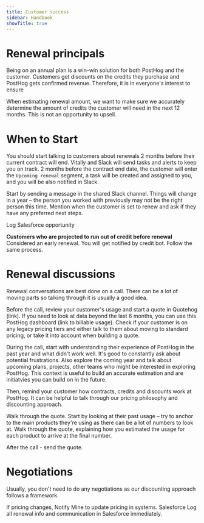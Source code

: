 ```yaml
---
title: Customer success
sidebar: Handbook
showTitle: true
---
```


# Renewal principals
Being on an annual plan is a win-win solution for both PostHog and the customer. Customers get discounts on the credits they purchase and PostHog gets confirmed revenue. Therefore, it is in everyone's interest to ensure 

When estimating renewal amount, we want to make sure we accurately determine the amount of credits the customer will need in the next 12 months. This is not an opportunity to upsell.

# When to Start
You should start talking to customers about renewals 2 months before their current contract will end. Vitally and Slack will send tasks and alerts to keep you on track. 2 months before the contract end date, the customer will enter the `Upcoming renewal` segment, a task will be created and assigned to you, and you will be also notified in Slack.

Start by sending a message in the shared Slack channel. Things will change in a year – the person you worked with previously may not be the right person this time. Mention when the customer is set to renew and ask if they have any preferred next steps.

Log Salesforce opportunity

**Customers who are projected to run out of credit before renewal**
Considered an early renewal. You will get notified by credit bot. Follow the same process.


# Renewal discussions
Renewal conversations are best done on a call. There can be a lot of moving parts so talking through it is usually a good idea. 

Before the call, review your customer's usage and start a quote in Quotehog (link). If you need to look at data beyond the last 6 months, you can use this PostHog dashboard (link to billable usage). Check if your customer is on any legacy pricing tiers and either talk to them about moving to standard pricing, or take it into account when building a quote. 

During the call, start with understanding their experience of PostHog in the past year and what didn't work well. It's good to constantly ask about potential frustrations. Also explore the coming year and talk about upcoming plans, projects, other teams who might be interested in exploring PostHog. This context is useful to build an accurate estimation and are initiatvies you can build on in the future.

Then, remind your customer how contracts, credits and discounts work at PostHog. It can be helpful to talk through our pricing philosophy and discounting approach.

Walk through the quote. Start by looking at their past usage – try to anchor to the main products they're using as there can be a lot of numbers to look at. Walk through the quote, explaining how you estimated the usage for each product to arrive at the final number.

After the call - send the quote.

# Negotiations
Usually, you don't need to do any negotiations as our discounting approach follows a framework.


If pricing changes, Notify Mine to update pricing in systems.
Salesforce
Log all renewal info and communication in Salesforce immediately.


